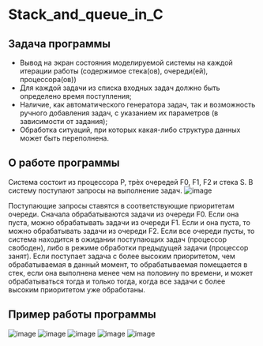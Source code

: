 # Stack_and_queue_in_C
## Задача программы
- Вывод на экран состояния моделируемой системы на каждой итерации работы (содержимое стека(ов), очереди(ей), процессора(ов))
- Для каждой задачи из списка входных задач должно быть определено время поступления;
- Наличие, как автоматического генератора задач, так и возможность ручного добавления задач, с указанием их параметров (в зависимости от задания);
- Обработка ситуаций, при которых какая-либо структура данных может быть переполнена.
## О работе программы
Система состоит из процессора P, трѐх очередей F0, F1, F2 и стека S. В систему поступают запросы на выполнение задач.
![image](https://github.com/user-attachments/assets/2ee63669-4d94-4114-bff1-efccb36d313e)

Поступающие запросы ставятся в соответствующие приоритетам очереди. Сначала обрабатываются задачи из очереди F0. Если она пуста, можно обрабатывать задачи из очереди F1. 
Если и она пуста, то можно обрабатывать задачи из очереди F2. Если все очереди пусты, то система находится в ожидании поступающих задач (процессор свободен), либо в режиме обработки предыдущей задачи (процессор занят). 
Если поступает задача с более высоким приоритетом, чем обрабатываемая в данный момент, то обрабатываемая помещается в стек, если она выполнена менее чем на половину по времени, и может обрабатываться тогда и только тогда, когда все задачи с более высоким приоритетом уже обработаны.

## Пример работы программы
![image](https://github.com/user-attachments/assets/b396b3f5-c1ca-4a87-ac28-7cb799d08803)
![image](https://github.com/user-attachments/assets/45174baa-985f-4ca4-bff1-8baa8eb0aafb)
![image](https://github.com/user-attachments/assets/445314a6-c96b-473c-b6e3-9608316ed0ae)
![image](https://github.com/user-attachments/assets/01f34c08-cea4-4ebc-99ab-96bb02d118a4)
![image](https://github.com/user-attachments/assets/15438cf5-14e6-4d1f-be74-a3cda394a653)
